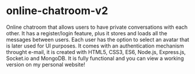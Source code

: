 # online-chatroom-v2
 Online chatroom that allows users to have private conversations with each other. It has a register/login feature, plus it stores and loads all the messages between users. Each user has the option to select an avatar that is later used for UI purposes. It comes with an authentication mechanism throught e-mail, it is created with HTML5, CSS3, ES6, Node.js, Express.js, Socket.io and MongoDB. It is fully functional and you can view a working version on my personal website!
